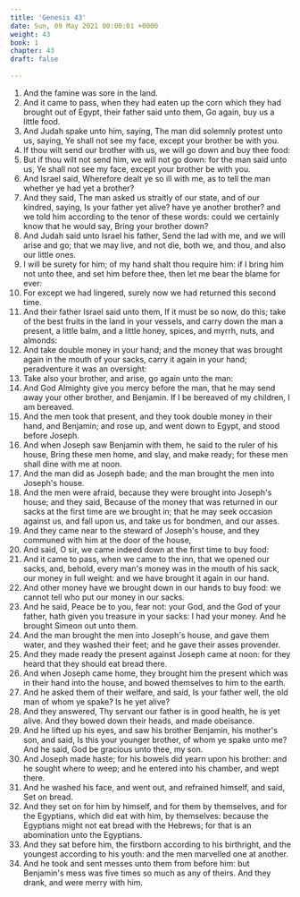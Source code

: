 ```yaml
---
title: 'Genesis 43'
date: Sun, 09 May 2021 00:00:01 +0000
weight: 43
book: 1
chapter: 43
draft: false
  
---
```


1. And the famine was sore in the land.
2. And it came to pass, when they had eaten up the corn which they had brought out of Egypt, their father said unto them, Go again, buy us a little food.
3. And Judah spake unto him, saying, The man did solemnly protest unto us, saying, Ye shall not see my face, except your brother be with you.
4. If thou wilt send our brother with us, we will go down and buy thee food:
5. But if thou wilt not send him, we will not go down: for the man said unto us, Ye shall not see my face, except your brother be with you.
6. And Israel said, Wherefore dealt ye so ill with me, as to tell the man whether ye had yet a brother?
7. And they said, The man asked us straitly of our state, and of our kindred, saying, Is your father yet alive? have ye another brother? and we told him according to the tenor of these words: could we certainly know that he would say, Bring your brother down?
8. And Judah said unto Israel his father, Send the lad with me, and we will arise and go; that we may live, and not die, both we, and thou, and also our little ones.
9. I will be surety for him; of my hand shalt thou require him: if I bring him not unto thee, and set him before thee, then let me bear the blame for ever:
10. For except we had lingered, surely now we had returned this second time.
11. And their father Israel said unto them, If it must be so now, do this; take of the best fruits in the land in your vessels, and carry down the man a present, a little balm, and a little honey, spices, and myrrh, nuts, and almonds:
12. And take double money in your hand; and the money that was brought again in the mouth of your sacks, carry it again in your hand; peradventure it was an oversight:
13. Take also your brother, and arise, go again unto the man:
14. And God Almighty give you mercy before the man, that he may send away your other brother, and Benjamin. If I be bereaved of my children, I am bereaved.
15. And the men took that present, and they took double money in their hand, and Benjamin; and rose up, and went down to Egypt, and stood before Joseph.
16. And when Joseph saw Benjamin with them, he said to the ruler of his house, Bring these men home, and slay, and make ready; for these men shall dine with me at noon.
17. And the man did as Joseph bade; and the man brought the men into Joseph's house.
18. And the men were afraid, because they were brought into Joseph's house; and they said, Because of the money that was returned in our sacks at the first time are we brought in; that he may seek occasion against us, and fall upon us, and take us for bondmen, and our asses.
19. And they came near to the steward of Joseph's house, and they communed with him at the door of the house,
20. And said, O sir, we came indeed down at the first time to buy food:
21. And it came to pass, when we came to the inn, that we opened our sacks, and, behold, every man's money was in the mouth of his sack, our money in full weight: and we have brought it again in our hand.
22. And other money have we brought down in our hands to buy food: we cannot tell who put our money in our sacks.
23. And he said, Peace be to you, fear not: your God, and the God of your father, hath given you treasure in your sacks: I had your money. And he brought Simeon out unto them.
24. And the man brought the men into Joseph's house, and gave them water, and they washed their feet; and he gave their asses provender.
25. And they made ready the present against Joseph came at noon: for they heard that they should eat bread there.
26. And when Joseph came home, they brought him the present which was in their hand into the house, and bowed themselves to him to the earth.
27. And he asked them of their welfare, and said, Is your father well, the old man of whom ye spake? Is he yet alive?
28. And they answered, Thy servant our father is in good health, he is yet alive. And they bowed down their heads, and made obeisance.
29. And he lifted up his eyes, and saw his brother Benjamin, his mother's son, and said, Is this your younger brother, of whom ye spake unto me? And he said, God be gracious unto thee, my son.
30. And Joseph made haste; for his bowels did yearn upon his brother: and he sought where to weep; and he entered into his chamber, and wept there.
31. And he washed his face, and went out, and refrained himself, and said, Set on bread.
32. And they set on for him by himself, and for them by themselves, and for the Egyptians, which did eat with him, by themselves: because the Egyptians might not eat bread with the Hebrews; for that is an abomination unto the Egyptians.
33. And they sat before him, the firstborn according to his birthright, and the youngest according to his youth: and the men marvelled one at another.
34. And he took and sent messes unto them from before him: but Benjamin's mess was five times so much as any of theirs. And they drank, and were merry with him.
